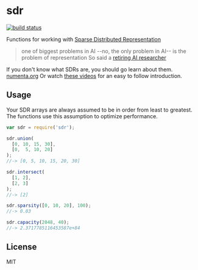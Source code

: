 # sdr

[![build status](https://secure.travis-ci.org/smallhelm/sdr.svg)](https://travis-ci.org/smallhelm/sdr)

Functions for working with [Sparse Distributed Representation](https://github.com/numenta/nupic/wiki/Sparse-Distributed-Representations)

> one of biggest problems in AI
> --no, the only problem in AI--
> is the problem of representation
So said a [retiring AI researcher](https://youtu.be/A8sHMcCk0lU?t=9m51s)

If you don't know what SDRs are, you should go learn about them. [numenta.org](http://numenta.org) Or watch [these videos](https://www.youtube.com/playlist?list=PL3yXMgtrZmDqhsFQzwUC9V8MeeVOQ7eZ9) for an easy to follow introduction.

## Usage

Your SDR arrays are always assumed to be in order from least to greatest. The functions use this assumption to optimize performance.

```js
var sdr = require('sdr');

sdr.union(
  [0, 10, 15, 30],
  [0,  5, 10, 20]
);
//-> [0, 5, 10, 15, 20, 30]

sdr.intersect(
  [1, 2],
  [2, 3]
);
//-> [2]

sdr.sparsity([0, 10, 20], 100);
//-> 0.03

sdr.capacity(2048, 40);
//-> 2.3717785116453587e+84
```

## License
MIT
